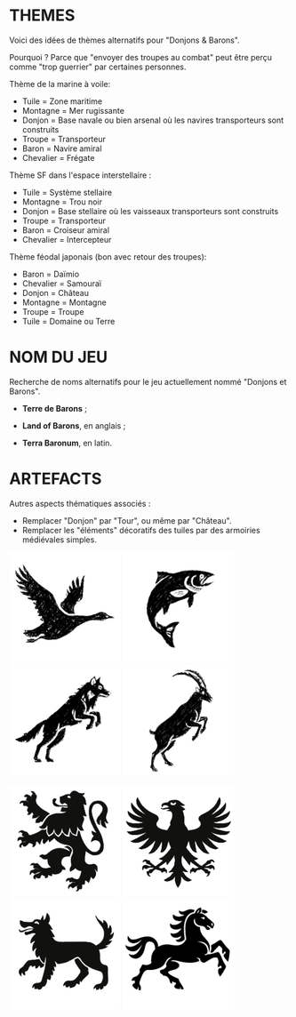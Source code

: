 # THEMES

Voici des idées de thèmes alternatifs pour "Donjons & Barons".

Pourquoi ? Parce que "envoyer des troupes au combat" peut être perçu comme "trop guerrier" par certaines personnes.

Thème de la marine à voile:

- Tuile = Zone maritime
- Montagne = Mer rugissante
- Donjon = Base navale ou bien arsenal où les navires transporteurs sont construits
- Troupe = Transporteur
- Baron = Navire amiral
- Chevalier = Frégate

Thème SF dans l'espace interstellaire :

- Tuile = Système stellaire
- Montagne = Trou noir
- Donjon = Base stellaire où les vaisseaux transporteurs sont construits
- Troupe = Transporteur
- Baron = Croiseur amiral
- Chevalier = Intercepteur

Thème féodal japonais (bon avec retour des troupes):

* Baron = Daïmio
* Chevalier = Samouraï
* Donjon = Château
* Montagne = Montagne
* Troupe = Troupe
* Tuile = Domaine ou Terre

# NOM DU JEU

Recherche de noms alternatifs pour le jeu actuellement nommé "Donjons et Barons".

- **Terre de Barons** ; 

- **Land of Barons**, en anglais ;

- **Terra Baronum**, en latin.

  

# ARTEFACTS

Autres aspects thématiques associés :

- Remplacer "Donjon" par "Tour", ou même par "Château".
- Remplacer les "éléments" décoratifs des tuiles par des armoiries médiévales simples.

<img src="../pictures/oie-3.png" width="200"/> <img src="../pictures//poisson-3.png" width="200"/> <img src="../pictures/loup-3.png" width="200"/> <img src="../pictures/bouquetin-3.png" width="200"/> 

<img src="../pictures/h-lion.png" width="200"/> <img src="../pictures/h-aigle.png" width="200"/> <img src="../pictures/h-loup.png" width="200"/> <img src="./../pictures/h-cheval.png" width="200"/> 